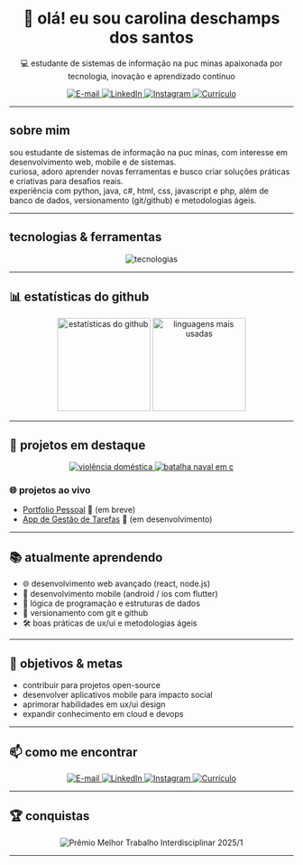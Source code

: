 <h1 align="center">👋 olá! eu sou carolina deschamps dos santos</h1>

<p align="center">
  💻 estudante de sistemas de informação na puc minas  
  apaixonada por tecnologia, inovação e aprendizado contínuo  
</p>

<p align="center">
  <a href="mailto:carolina.deschamps@sga.pucminas.br">
    <img src="https://img.shields.io/badge/E--mail-D14836?style=for-the-badge&logo=gmail&logoColor=white" alt="E-mail" />
  </a>
  <a href="https://www.linkedin.com/in/carolina-deschamps-dos-santos-11b811365" target="_blank">
    <img src="https://img.shields.io/badge/LinkedIn-0A66C2?style=for-the-badge&logo=linkedin&logoColor=white" alt="LinkedIn" />
  </a>
  <a href="https://www.instagram.com/ds.caroll" target="_blank">
    <img src="https://img.shields.io/badge/Instagram-E4405F?style=for-the-badge&logo=instagram&logoColor=white" alt="Instagram" />
  </a>
  <a href="https://github.com/carolina879/CarolinadeschampsdosSantosCurriculo.pdf" target="_blank">
    <img src="https://img.shields.io/badge/Currículo-Download-red?style=for-the-badge&logo=adobeacrobatreader&logoColor=white" alt="Currículo" />
  </a>
</p>

---

##  sobre mim

sou estudante de sistemas de informação na puc minas, com interesse em desenvolvimento web, mobile e de sistemas.  
curiosa, adoro aprender novas ferramentas e busco criar soluções práticas e criativas para desafios reais.  
experiência com python, java, c#, html, css, javascript e php, além de banco de dados, versionamento (git/github) e metodologias ágeis.  

---

##  tecnologias & ferramentas

<p align="center">
  <img src="https://skillicons.dev/icons?i=html,css,js,java,python,php,cs,git,github,vscode,figma,mysql" alt="tecnologias" />
</p>

---

## 📊 estatísticas do github

<div align="center">
  <img height="165em" src="https://github-readme-stats.vercel.app/api?username=carolina879&show_icons=true&theme=tokyonight&hide_border=true&count_private=true" alt="estatísticas do github" />
  <img height="165em" src="https://github-readme-stats.vercel.app/api/top-langs/?username=carolina879&layout=compact&theme=tokyonight&hide_border=true" alt="linguagens mais usadas" />
</div>

---

## 🌟 projetos em destaque

<p align="center">
  <a href="https://github.com/carolina879/violencia-domestica-" target="_blank">
    <img src="https://github-readme-stats.vercel.app/api/pin/?username=carolina879&repo=violencia-domestica-&theme=tokyonight" alt="violência doméstica" />
  </a>
  <a href="https://github.com/carolina879/batalha-naval-em-c-" target="_blank">
    <img src="https://github-readme-stats.vercel.app/api/pin/?username=carolina879&repo=batalha-naval-em-c-&theme=tokyonight" alt="batalha naval em c" />
  </a>
</p>

### 🌐 projetos ao vivo
- [Portfolio Pessoal](#) 🔗 (em breve)  
- [App de Gestão de Tarefas](#) 🔗 (em desenvolvimento)  

---

## 📚 atualmente aprendendo

- 🌐 desenvolvimento web avançado (react, node.js)  
- 📱 desenvolvimento mobile (android / ios com flutter)  
- 🧩 lógica de programação e estruturas de dados  
- 🔧 versionamento com git e github  
- 🛠 boas práticas de ux/ui e metodologias ágeis  

---

## 🎯 objetivos & metas

- contribuir para projetos open-source  
- desenvolver aplicativos mobile para impacto social  
- aprimorar habilidades em ux/ui design  
- expandir conhecimento em cloud e devops  

---

## 📫 como me encontrar

<p align="center">
  <a href="mailto:carolina.deschamps@sga.pucminas.br">
    <img src="https://img.shields.io/badge/E--mail-D14836?style=for-the-badge&logo=gmail&logoColor=white" alt="E-mail" />
  </a>
  <a href="https://www.linkedin.com/in/carolina-deschamps-dos-santos-11b811365" target="_blank">
    <img src="https://img.shields.io/badge/LinkedIn-0A66C2?style=for-the-badge&logo=linkedin&logoColor=white" alt="LinkedIn" />
  </a>
  <a href="https://www.instagram.com/ds.caroll" target="_blank">
    <img src="https://img.shields.io/badge/Instagram-E4405F?style=for-the-badge&logo=instagram&logoColor=white" alt="Instagram" />
  </a>
  <a href="https://github.com/carolina879/CarolinadeschampsdosSantosCurriculo.pdf" target="_blank">
    <img src="https://img.shields.io/badge/Currículo-Download-red?style=for-the-badge&logo=adobeacrobatreader&logoColor=white" alt="Currículo" />
  </a>
</p>

---

## 🏆 conquistas

<p align="center">
  <img src="https://img.shields.io/badge/Prêmio-Melhor%20Trabalho%20Interdisciplinar%20e%20Aplicações%20Web%202025/1-yellow" alt="Prêmio Melhor Trabalho Interdisciplinar 2025/1" />
</p>

---


